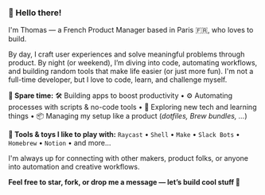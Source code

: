### 👋 Hello there!

I'm Thomas — a French Product Manager based in Paris 🇫🇷, who loves to build.

By day, I craft user experiences and solve meaningful problems through product. By night (or weekend), I’m diving into code, automating workflows, and building random tools that make life easier (or just more fun).
I'm not a full-time developer, but I love to code, learn, and challenge myself.

**🧠 Spare time:** 🛠️ Building apps to boost productivity • ⚙️ Automating processes with scripts & no-code tools • 🧪 Exploring new tech and learning things • 📦 Managing my setup like a product (*dotfiles, Brew bundles, ...*)

**🧰 Tools & toys I like to play with:** `Raycast` • `Shell` • `Make` • `Slack Bots` • `Homebrew` • `Notion` • and more...

I'm always up for connecting with other makers, product folks, or anyone into automation and creative workflows.

**Feel free to star, fork, or drop me a message — let’s build cool stuff 🚀**
